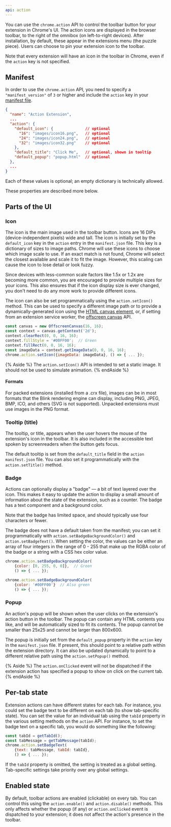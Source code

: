 ```yaml
---
api: action
---
```


You can use the `chrome.action` API to control the toolbar button for your
extension in Chrome's UI.  The action icons are displayed in the browser
toolbar, to the right of the omnibox (on left-to-right devices). After
installation, by default, these appear in the extensions menu (the puzzle
piece). Users can choose to pin your extension icon to the toolbar.

Note that every extension will have an icon in the toolbar in Chrome, even if
the `action` key is not specified.

## Manifest

In order to use the `chrome.action` API, you need to specify a
`"manifest_version"` of `3` or higher and include the `action` key in your
[manifest file][manifest].

```json
{
  "name": "Action Extension",
  ...
  "action": {
    "default_icon": {              // optional
      "16": "images/icon16.png",   // optional
      "24": "images/icon24.png",   // optional
      "32": "images/icon32.png"    // optional
    },
    "default_title": "Click Me",   // optional, shown in tooltip
    "default_popup": "popup.html"  // optional
  },
  ...
}
```

Each of these values is optional; an empty dictionary is technically allowed.

These properties are described more below.

## Parts of the UI

### Icon

The icon is the main image used in the toolbar button. Icons are 16 DIPs
(device-independent pixels) wide and tall. The icon is initially set by the
`default_icon` key in the `action` entry in the `manifest.json` file. This
key is a dictionary of sizes to image paths. Chrome will use these icons to
choose which image scale to use. If an exact match is not found, Chrome will
select the closest available and scale it to fit the image. However, this
scaling can cause the icon to lose detail or look fuzzy.

Since devices with less-common scale factors like 1.5x or 1.2x are becoming
more common, you are encouraged to provide multiple sizes for your icons. This
also ensures that if the icon display size is ever changed, you don't need to
do any more work to provide different icons.

The icon can also be set programmatically using the `action.setIcon()` method.
This can be used to specify a different image path or to provide a
dynamically-generated icon using the [HTML canvas element][canvas], or, if
setting from an extension service worker, the
[offscreen canvas][offscreencanvas] API.

```js
const canvas = new OffscreenCanvas(16, 16);
const context = canvas.getContext('2d');
context.clearRect(0, 0, 16, 16);
context.fillStyle = '#00FF00';  // Green
context.fillRect(0, 0, 16, 16);
const imageData = context.getImageData(0, 0, 16, 16);
chrome.action.setIcon({imageData: imageData}, () => { ... });
```

{% Aside %}
The `action.setIcon()` API is intended to set a static image. It should not
be used to simulate animation.
{% endAside %}

#### Formats

For packed extensions (installed from a .crx file), images can be in most
formats that the Blink rendering engine can display, including PNG, JPEG,
BMP, ICO, and others (SVG is not supported). Unpacked extensions must use
images in the PNG format.

### Tooltip (title)

The tooltip, or title, appears when the user hovers the mouse of the
extension's icon in the toolbar. It is also included in the accessible text
spoken by screenreaders when the button gets focus.

The default tooltip is set from the `default_title` field in the `action`
`manifest.json` file. You can also set it programmatically with the
`action.setTitle()` method.

### Badge

Actions can optionally display a "badge" &mdash; a bit of text layered over the
icon. This makes it easy to update the action to display a small amount of
information about the state of the extension, such as a counter. The badge has a
text component and a background color.

Note that the badge has limited space, and should typically use four characters
or fewer.

The badge does not have a default taken from the manifest; you can set it
programmatically with `action.setBadgeBackgroundColor()` and
`action.setBadgeText()`. When setting the color, the values can be either
an array of four integers in the range of 0 - 255 that make up the RGBA
color of the badge or a string with a CSS hex color value.

```js
chrome.action.setBadgeBackgroundColor(
    {color: [0, 255, 0, 0]},  // Green
    () => { ... });

chrome.action.setBadgeBackgroundColor(
    {color: '#00FF00'}  // Also green
    () => { ... });
```

### Popup

An action's popup will be shown when the user clicks on the extension's action
button in the toolbar. The popup can contain any HTML contents you like, and
will be automatically sized to fit its contents. The popup cannot be smaller
than 25x25 and cannot be larger than 800x600.

The popup is initially set from the `default_popup` property in the `action`
key in the `manifest.json` file. If present, this should point to a relative
path within the extension directory. It can also be updated dynamically to
point to a different relative path using the `action.setPopup()` method.

{% Aside %}
The `action.onClicked` event will not be dispatched if the extension action
has specified a popup to show on click on the current tab.
{% endAside %}

## Per-tab state

Extension actions can have different states for each tab. For instance, you
could set the badge text to be different on each tab (to show tab-specific state).
You can set the value for an individual tab using the `tabId` property in the
various setting methods on the `action` API. For instance, to set the badge
text on a specific tab, you would do something like the following:

```js
const tabId = getTabId();
const tabMessage = getTabMessage(tabId);
chrome.action.setBadgeText(
    {text: tabMessage, tabId: tabId},
    () => { ... });
```

If the `tabId` property is omitted, the setting is treated as a global setting.
Tab-specific settings take priority over any global settings.

## Enabled state

By default, toolbar actions are enabled (clickable) on every tab. You can
control this using the `action.enable()` and `action.disable()` methods.
This only affects whether the popup (if any) or `action.onClicked` event
is dispatched to your extension; it does not affect the action's presence in the
toolbar.

[manifest]: /docs/extensions/mv3/manifest
[canvas]: https://developer.mozilla.org/en-US/docs/Web/API/HTMLCanvasElement
[offscreencanvas]: https://developer.mozilla.org/en-US/docs/Web/API/OffscreenCanvas
